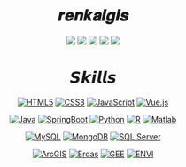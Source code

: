 <div align=center>

# 𝒓𝒆𝒏𝒌𝒂𝒊𝒈𝒊𝒔

<p>

[![](https://img.shields.io/badge/个人主页-renkaigis.cn-blueviolet?logo=)](http://renkaigis.cn)
[![](https://img.shields.io/badge/博客-Blog-blue?logo=)](http://blog.renkaigis.com)
[![](https://img.shields.io/badge/GitHub-renkaigis-yellowgreen?logo=github)](https://github.com/renkaigis)
[![](https://img.shields.io/badge/简历-Resume-ff69b4?logo=personio)](http://resume.renkaigis.cn)
[![](https://img.shields.io/badge/相册-Photo-green?logo=googlephotos&logoColor=white)](http://photo.renkaigis.com)


</p>

# 𝙎𝙠𝙞𝙡𝙡𝙨

<p>

[![HTML5](https://img.shields.io/badge/-HTML5-red?logo=html5&logoColor=white)](#)
[![CSS3](https://img.shields.io/badge/-CSS3-brightgreen?logo=css3&logoColor=white)](#)
[![JavaScript](https://img.shields.io/badge/-JavaScript-%23FFC107?style=flat-square&logo=javascript&logoColor=000000&labelColor=%23FFC107&color=%23FFC107)](#)
[![Vue.js](https://img.shields.io/badge/-Vue.js-blue?style=flat-square&logo=Vue.js&logoColor=success)](#)
  
</p>

<p>

[![Java](https://img.shields.io/badge/-Java-%232c3e50?style=flat-square&logo=java&logoColor=brightgreen)](#)
[![SpringBoot](https://img.shields.io/badge/-SpingBoot-%232c3e50?style=flat-square&logo=springboot)](#)
[![Python](https://img.shields.io/badge/-Python-%232c3e50?style=flat-square&logo=python)](#)
[![R](https://img.shields.io/badge/-R-%232c3e50?style=flat-square&logo=r&logoColor=9cf)](#)
[![Matlab](https://img.shields.io/badge/-Matlab-%232c3e50?style=flat-square&logo=numpy&logoColor=ff69b4)](#)

</p>
  
<p>

[![MySQL](https://img.shields.io/badge/-MySQL-%232C3A42?style=flat-square&logo=mysql&logoColor=%23ffffff)](#)
[![MongoDB](https://img.shields.io/badge/-MongoDB-%232C3A42?style=flat-square&logo=MongoDB&logoColor=green)](#)
[![SQL Server](https://img.shields.io/badge/-SQL%20Server-%23282C34?style=flat-square&logo=microsoftsqlserver)](#)

</p>

<p>

[![ArcGIS](https://img.shields.io/badge/-ArcGIS-%231a202c?style=flat-square&logo=googlemaps)](#)
[![Erdas](https://img.shields.io/badge/-Erdas-%231a202c?style=flat-square&logo=googleplay&logoColor=red)](#)
[![GEE](https://img.shields.io/badge/-GEE-%231a202c?style=flat-square&logo=gridsome)](#)
[![ENVI](https://img.shields.io/badge/-ENVI-%231a202c?style=flat-square&logo=plangrid&logoColor=orange)](#)

</p>

